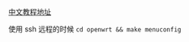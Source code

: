[中文教程地址](https://p3terx.com/archives/build-openwrt-with-github-actions.html)

使用 ssh 远程的时候 `cd openwrt && make menuconfig`
